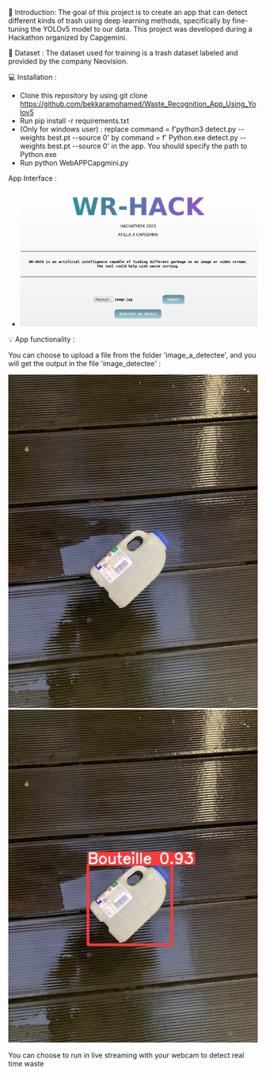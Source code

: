 🎯 Introduction: The goal of this project is to create an app that can detect different kinds of trash using deep learning methods, specifically by fine-tuning the YOLOv5 model to our data. This project was developed during a Hackathon organized by Capgemini.

📂 Dataset : The dataset used for training is a trash dataset labeled and provided by the company Neovision.

💻 Installation :
* Clone this repository by using git clone https://github.com/bekkaramohamed/Waste_Recognition_App_Using_Yolov5
* Run pip install -r requirements.txt
* (Only for windows user) : replace command = f'python3 detect.py --weights best.pt --source 0' by command = f' Python.exe detect.py --weights best.pt --source 0' in the app. You should specify the path to Python.exe
* Run python WebAPPCapgmini.py

App Interface :

* ![Interface](WebApp/WR-interface.png)

💡 App functionality :

You can choose to upload a file from the folder 'image_a_detectee', and you will get the output in the file 'image_detectee' :
  
![Image_a_detectee](WebApp/images_a_detectee/image.jpg)
![Image_a_detectee](WebApp/images_detectee/image.jpg)

You can choose to run in live streaming with your webcam to detect real time waste

